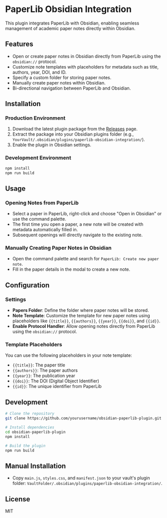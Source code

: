 # PaperLib Obsidian Integration

This plugin integrates PaperLib with Obsidian, enabling seamless management of academic paper notes directly within Obsidian.

## Features

- Open or create paper notes in Obsidian directly from PaperLib using the `obsidian://` protocol.
- Customize note templates with placeholders for metadata such as title, authors, year, DOI, and ID.
- Specify a custom folder for storing paper notes.
- Manually create paper notes within Obsidian.
- Bi-directional navigation between PaperLib and Obsidian.

## Installation

### Production Environment
1. Download the latest plugin package from the [Releases](https://github.com/yourusername/obsidian-paperlib-plugin/releases) page.
2. Extract the package into your Obsidian plugins folder (e.g., `YourVault/.obsidian/plugins/paperlib-obsidian-integration/`).
3. Enable the plugin in Obsidian settings.

### Development Environment
```bash
npm install
npm run build
```

## Usage

### Opening Notes from PaperLib
- Select a paper in PaperLib, right-click and choose "Open in Obsidian" or use the command palette.
- The first time you open a paper, a new note will be created with metadata automatically filled in.
- Subsequent openings will directly navigate to the existing note.

### Manually Creating Paper Notes in Obsidian
- Open the command palette and search for `PaperLib: Create new paper note`.
- Fill in the paper details in the modal to create a new note.

## Configuration

### Settings
- **Papers Folder**: Define the folder where paper notes will be stored.
- **Note Template**: Customize the template for new paper notes using placeholders like `{{title}}`, `{{authors}}`, `{{year}}`, `{{doi}}`, and `{{id}}`.
- **Enable Protocol Handler**: Allow opening notes directly from PaperLib using the `obsidian://` protocol.

### Template Placeholders
You can use the following placeholders in your note template:
- `{{title}}`: The paper title
- `{{authors}}`: The paper authors
- `{{year}}`: The publication year
- `{{doi}}`: The DOI (Digital Object Identifier)
- `{{id}}`: The unique identifier from PaperLib

## Development

```bash
# Clone the repository
git clone https://github.com/yourusername/obsidian-paperlib-plugin.git

# Install dependencies
cd obsidian-paperlib-plugin
npm install

# Build the plugin
npm run build
```

## Manual Installation
- Copy `main.js`, `styles.css`, and `manifest.json` to your vault's plugin folder: `VaultFolder/.obsidian/plugins/paperlib-obsidian-integration/`.

## License

MIT
